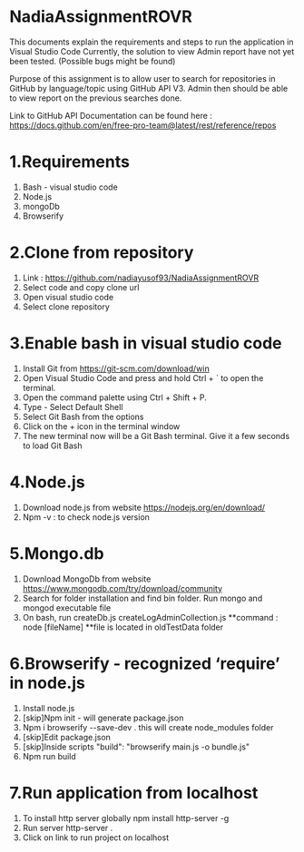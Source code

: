 # NadiaAssignmentROVR

This documents explain the requirements and steps to run the application in Visual Studio Code
Currently, the solution to view Admin report have not yet been tested. (Possible bugs might be found)

Purpose of this assignment is to allow user to search for repositories in GitHub by language/topic using GitHub API V3. 
Admin then should be able to view report on the previous searches done.

Link to GitHub API Documentation can be found here : https://docs.github.com/en/free-pro-team@latest/rest/reference/repos

# 1.Requirements
1. Bash - visual studio code
2. Node.js
3. mongoDb
4. Browserify

# 2.Clone from repository
1. Link : https://github.com/nadiayusof93/NadiaAssignmentROVR
2. Select code and copy clone url
3. Open visual studio code
4. Select clone repository

# 3.Enable bash in visual studio code
1. Install Git from https://git-scm.com/download/win
2. Open Visual Studio Code and press and hold Ctrl + ` to open the terminal.
3. Open the command palette using Ctrl + Shift + P.
4. Type - Select Default Shell
5. Select Git Bash from the options
6. Click on the + icon in the terminal window
7. The new terminal now will be a Git Bash terminal. Give it a few seconds to load Git Bash

# 4.Node.js
1. Download node.js from website https://nodejs.org/en/download/
2. Npm -v : to check node.js version

# 5.Mongo.db
1. Download MongoDb from website https://www.mongodb.com/try/download/community
2. Search for folder installation and find bin folder. Run mongo and mongod executable file
3. On bash, run
   createDb.js
   createLogAdminCollection.js
   **command : node [fileName]
   **file is located in oldTestData folder

# 6.Browserify - recognized ‘require’ in node.js
1. Install node.js
2. [skip]Npm init - will generate package.json
3. Npm i browserify --save-dev .  this will create node_modules folder
4. [skip]Edit package.json
5. [skip]Inside scripts "build": "browserify main.js -o bundle.js"
6. Npm run build

# 7.Run application from localhost
1. To install http server globally
   npm install http-server -g
2. Run server
   http-server . 
3. Click on link to run project on localhost
